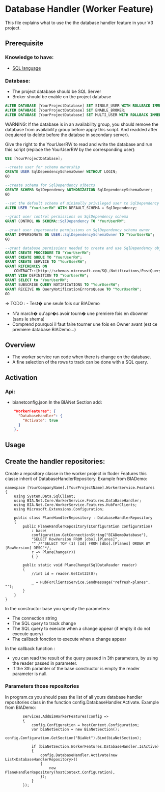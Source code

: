 # Database Handler (Worker Feature)
This file explains what to use the the database handler feature in your V3 project.

## Prerequisite

### Knowledge to have:
* [SQL language](https://sql.sh/)

### Database:
* The project database should be SQL Server
* Broker should be enable on the project database
```SQL
ALTER DATABASE [YourProjectDatabase] SET SINGLE_USER WITH ROLLBACK IMMEDIATE
ALTER DATABASE [YourProjectDatabase] SET ENABLE_BROKER;
ALTER DATABASE [YourProjectDatabase] SET MULTI_USER WITH ROLLBACK IMMEDIATE
```

WARNING: If the database is in an availability group, you should remove the database from availability group before apply this script.
And readded after (requiered to delete before the databse in secondary server).

Give the right to the YourUserRW to read and write the database and run this script (replace the YourUserRW by the corresponding user):
 
```SQL
USE [YourProjectDatabase];

--create user for schema ownership
CREATE USER SqlDependencySchemaOwner WITHOUT LOGIN;
GO

--create schema for SqlDependency ojbects
CREATE SCHEMA SqlDependency AUTHORIZATION SqlDependencySchemaOwner;
GO

--set the default schema of minimally privileged user to SqlDependency
ALTER USER "YourUserRW" WITH DEFAULT_SCHEMA = SqlDependency;

--grant user control permissions on SqlDependency schema
GRANT CONTROL ON SCHEMA::SqlDependency TO "YourUserRW";

--grant user impersonate permissions on SqlDependency schema owner
GRANT IMPERSONATE ON USER::SqlDependencySchemaOwner TO "YourUserRW";
GO

--grant database permissions needed to create and use SqlDependency objects
GRANT CREATE PROCEDURE TO "YourUserRW";
GRANT CREATE QUEUE TO "YourUserRW";
GRANT CREATE SERVICE TO "YourUserRW";
GRANT REFERENCES ON
    CONTRACT::[http://schemas.microsoft.com/SQL/Notifications/PostQueryNotification] TO "YourUserRW";
GRANT VIEW DEFINITION TO "YourUserRW";
GRANT SELECT to "YourUserRW";
GRANT SUBSCRIBE QUERY NOTIFICATIONS TO "YourUserRW";
GRANT RECEIVE ON QueryNotificationErrorsQueue TO "YourUserRW";
GO
```
=> TODO : - Test� une seule fois sur BIADemo
- N'a march� qu'apr�s avoir tourn� une premiere fois en dbowner (sans le shema)
- Comprend pourquoi il faut faire tourner une fois en Owner avant (est ce premiere database BIADemo...)

## Overview
* The worker service run code when there is change on the database.
* A fine selection of the rows to track can be done with a SQL query.

## Activation
### Api: 
* bianetconfig.json
In the BIANet Section add:
```Json
    "WorkerFeatures": {
      "DatabaseHandler": {
        "Activate": true
      }
    },
```

## Usage
## Create the handler repositories:
Create a repository classe in the worker project in floder Features this classe inherit of DatabaseHandlerRepository.
Example from BIADemo:
```CSharp
namespace [YourCompanyName].[YourProjectName].WorkerService.Features
{
    using System.Data.SqlClient;
    using BIA.Net.Core.WorkerService.Features.DataBaseHandler;
    using BIA.Net.Core.WorkerService.Features.HubForClients;
    using Microsoft.Extensions.Configuration;

    public class PlaneHandlerRepository : DatabaseHandlerRepository
    {
        public PlaneHandlerRepository(IConfiguration configuration)
            : base(
            configuration.GetConnectionString("BIADemoDatabase"),
            "SELECT RowVersion FROM [dbo].[Planes]",
            "" /*"SELECT TOP (1) [Id] FROM [dbo].[Planes] ORDER BY [RowVersion] DESC"*/,
            r => PlaneChange(r))
            { }

        public static void PlaneChange(SqlDataReader reader)
        {
            //int id = reader.GetInt32(0);

            _ = HubForClientsService.SendMessage("refresh-planes", "");
        }
    }
}
```
In the constructor base you specify the parameters:
- The connection string
- The SQL query to track change
- The SQL query to execute when a change appear (if empty it do not execute query)
- The callback fonction to execute when a change appear

In the callback function :
- you can read the result of the query passed in 3th parameters, by using the reader passed in parameter.
- If the 3th paramter of the base constructor is empty the reader parameter is null.

### Parameters those repositories
In program.cs you should pass the list of all yours database handler repositories class in the function config.DatabaseHandler.Activate.
Example from BIADemo:
```CSharp
        services.AddBiaWorkerFeatures(config =>
        {
            config.Configuration = hostContext.Configuration;
            var biaNetSection = new BiaNetSection();
            config.Configuration.GetSection("BiaNet").Bind(biaNetSection);

            if (biaNetSection.WorkerFeatures.DatabaseHandler.IsActive)
            {
                config.DatabaseHandler.Activate(new List<DatabaseHandlerRepository>()
                {
                    new PlaneHandlerRepository(hostContext.Configuration),
                });
            }
        });
```
